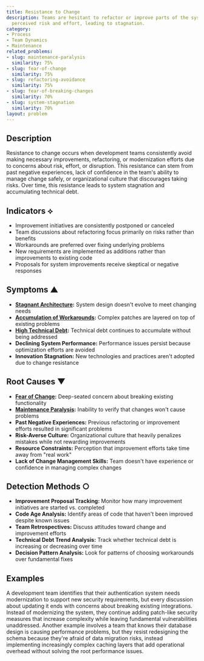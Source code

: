 ```yaml
---
title: Resistance to Change
description: Teams are hesitant to refactor or improve parts of the system due to
  perceived risk and effort, leading to stagnation.
category:
- Process
- Team Dynamics
- Maintenance
related_problems:
- slug: maintenance-paralysis
  similarity: 75%
- slug: fear-of-change
  similarity: 75%
- slug: refactoring-avoidance
  similarity: 75%
- slug: fear-of-breaking-changes
  similarity: 70%
- slug: system-stagnation
  similarity: 70%
layout: problem
---
```


## Description

Resistance to change occurs when development teams consistently avoid making necessary improvements, refactoring, or modernization efforts due to concerns about risk, effort, or disruption. This resistance can stem from past negative experiences, lack of confidence in the team's ability to manage change safely, or organizational culture that discourages taking risks. Over time, this resistance leads to system stagnation and accumulating technical debt.

## Indicators ⟡

- Improvement initiatives are consistently postponed or canceled
- Team discussions about refactoring focus primarily on risks rather than benefits
- Workarounds are preferred over fixing underlying problems
- New requirements are implemented as additions rather than improvements to existing code
- Proposals for system improvements receive skeptical or negative responses

## Symptoms ▲

- **[Stagnant Architecture](stagnant-architecture.md):** System design doesn't evolve to meet changing needs
- **[Accumulation of Workarounds](accumulation-of-workarounds.md):** Complex patches are layered on top of existing problems
- **[High Technical Debt](high-technical-debt.md):** Technical debt continues to accumulate without being addressed
- **Declining System Performance:** Performance issues persist because optimization efforts are avoided
- **Innovation Stagnation:** New technologies and practices aren't adopted due to change resistance

## Root Causes ▼

- **[Fear of Change](fear-of-change.md):** Deep-seated concern about breaking existing functionality
- **[Maintenance Paralysis](maintenance-paralysis.md):** Inability to verify that changes won't cause problems
- **Past Negative Experiences:** Previous refactoring or improvement efforts resulted in significant problems
- **Risk-Averse Culture:** Organizational culture that heavily penalizes mistakes while not rewarding improvements
- **Resource Constraints:** Perception that improvement efforts take time away from "real work"
- **Lack of Change Management Skills:** Team doesn't have experience or confidence in managing complex changes

## Detection Methods ○

- **Improvement Proposal Tracking:** Monitor how many improvement initiatives are started vs. completed
- **Code Age Analysis:** Identify areas of code that haven't been improved despite known issues
- **Team Retrospectives:** Discuss attitudes toward change and improvement efforts
- **Technical Debt Trend Analysis:** Track whether technical debt is increasing or decreasing over time
- **Decision Pattern Analysis:** Look for patterns of choosing workarounds over fundamental fixes

## Examples

A development team identifies that their authentication system needs modernization to support new security requirements, but every discussion about updating it ends with concerns about breaking existing integrations. Instead of modernizing the system, they continue adding patch-like security measures that increase complexity while leaving fundamental vulnerabilities unaddressed. Another example involves a team that knows their database design is causing performance problems, but they resist redesigning the schema because they're afraid of data migration risks, instead implementing increasingly complex caching layers that add operational overhead without solving the root performance issues.